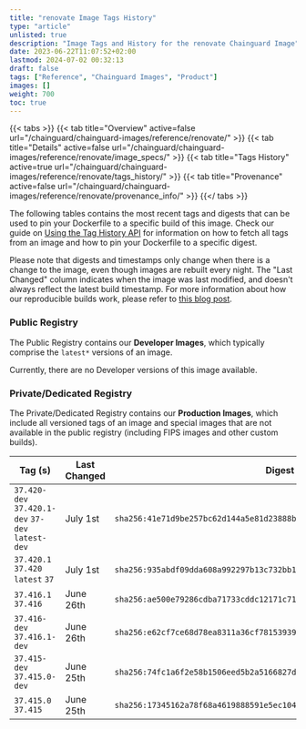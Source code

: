 ```yaml
---
title: "renovate Image Tags History"
type: "article"
unlisted: true
description: "Image Tags and History for the renovate Chainguard Image"
date: 2023-06-22T11:07:52+02:00
lastmod: 2024-07-02 00:32:13
draft: false
tags: ["Reference", "Chainguard Images", "Product"]
images: []
weight: 700
toc: true
---
```


{{< tabs >}}
{{< tab title="Overview" active=false url="/chainguard/chainguard-images/reference/renovate/" >}}
{{< tab title="Details" active=false url="/chainguard/chainguard-images/reference/renovate/image_specs/" >}}
{{< tab title="Tags History" active=true url="/chainguard/chainguard-images/reference/renovate/tags_history/" >}}
{{< tab title="Provenance" active=false url="/chainguard/chainguard-images/reference/renovate/provenance_info/" >}}
{{</ tabs >}}

The following tables contains the most recent tags and digests that can be used to pin your Dockerfile to a specific build of this image. Check our guide on [Using the Tag History API](/chainguard/chainguard-images/using-the-tag-history-api/) for information on how to fetch all tags from an image and how to pin your Dockerfile to a specific digest.

Please note that digests and timestamps only change when there is a change to the image, even though images are rebuilt every night. The "Last Changed" column indicates when the image was last modified, and doesn't always reflect the latest build timestamp. For more information about how our reproducible builds work, please refer to [this blog post](https://www.chainguard.dev/unchained/reproducing-chainguards-reproducible-image-builds).

### Public Registry
The Public Registry contains our **Developer Images**, which typically comprise the `latest*` versions of an image.

Currently, there are no Developer versions of this image available.

### Private/Dedicated Registry
The Private/Dedicated Registry contains our **Production Images**, which include all versioned tags of an image and special images that are not available in the public registry (including FIPS images and other custom builds).

| Tag (s)                                            | Last Changed | Digest                                                                    |
|----------------------------------------------------|--------------|---------------------------------------------------------------------------|
|  `37.420-dev` `37.420.1-dev` `37-dev` `latest-dev` | July 1st     | `sha256:41e71d9be257bc62d144a5e81d23888bb3fe965b2185a0bfee52e5869e982e17` |
|  `37.420.1` `37.420` `latest` `37`                 | July 1st     | `sha256:935abdf09dda608a992297b13c732bb185b1d25feed12d8840d72a8810024061` |
|  `37.416.1` `37.416`                               | June 26th    | `sha256:ae500e79286cdba71733cddc12171c714481e1962072de766d4407ddf18117ea` |
|  `37.416-dev` `37.416.1-dev`                       | June 26th    | `sha256:e62cf7ce68d78ea8311a36cf78153939ac9e4cfcde00bb5ffb18d3ad9e559556` |
|  `37.415-dev` `37.415.0-dev`                       | June 25th    | `sha256:74fc1a6f2e58b1506eed5b2a5166827d96e5b67c27c6b172fd5e2a24f3189e3b` |
|  `37.415.0` `37.415`                               | June 25th    | `sha256:17345162a78f68a4619888591e5ec10448fd92e32526c6d480f9d2587c267c1a` |

